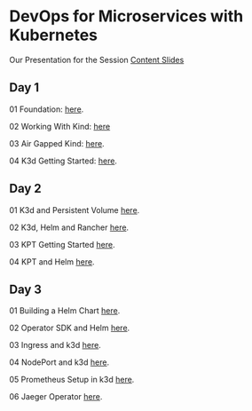 # DevOps for Microservices with Kubernetes

Our Presentation for the Session [Content Slides](https://github.com/GeorgeNiece/DevOpsForMicroservicesWithKubernetes-3day/blob/master/content/DevOpsForMicroservicesWithKubernetes-V11.pdf)

## Day 1

01  Foundation: [here](https://github.com/GeorgeNiece/DevOpsForMicroservicesWithKubernetes-3day/blob/master/labs/LAB01-Foundation.pdf).

02  Working With Kind: [here](https://github.com/GeorgeNiece/DevOpsForMicroservicesWithKubernetes-3day/blob/master/labs/LAB02-WorkingWithKind.pdf)

03 Air Gapped Kind: [here](https://github.com/GeorgeNiece/DevOpsForMicroservicesWithKubernetes-3day/blob/master/labs/LAB03-AirGappedKIND.pdf).

04 K3d Getting Started: [here](https://github.com/GeorgeNiece/DevOpsForMicroservicesWithKubernetes-3day/blob/master/labs/LAB04-K3D-GettingStarted.pdf).

## Day 2
01  K3d and Persistent Volume [here](https://github.com/GeorgeNiece/DevOpsForMicroservicesWithKubernetes-3day/blob/master/labs/LAB06-K3D-PVC.pdf).

02  K3d, Helm and Rancher [here](https://github.com/GeorgeNiece/DevOpsForMicroservicesWithKubernetes-3day/blob/master/labs/LAB05-K3D-Rancher.pdf).

03  KPT Getting Started [here](https://github.com/GeorgeNiece/DevOpsForMicroservicesWithKubernetes-3day/blob/master/labs/LAB07-KPT-GettingStarted.pdf).

04  KPT and Helm [here](https://github.com/GeorgeNiece/DevOpsForMicroservicesWithKubernetes-3day/blob/master/labs/LAB08-KPT-Helm.pdf).

## Day 3

01 Building a Helm Chart [here](https://github.com/GeorgeNiece/DevOpsForMicroservicesWithKubernetes-3day/blob/master/labs/LABXX-Helm-Chart-Build.pdf).

02 Operator SDK and Helm [here](https://github.com/GeorgeNiece/DevOpsForMicroservicesWithKubernetes-3day/blob/master/labs/LAB09-OperatorSDK-Helm.pdf).

03 Ingress and k3d [here](https://github.com/GeorgeNiece/DevOpsForMicroservicesWithKubernetes-3day/blob/master/labs/LABXX-K3D-SimpleIngress.pdf).

04 NodePort and k3d [here](https://github.com/GeorgeNiece/DevOpsForMicroservicesWithKubernetes-3day/blob/master/labs/LABXX-K3D-SimpleNodePort.pdf).

05 Prometheus Setup in k3d [here](https://github.com/GeorgeNiece/DevOpsForMicroservicesWithKubernetes-3day/blob/master/labs/LAB10-Prometheus.pdf).

06 Jaeger Operator [here](https://github.com/GeorgeNiece/DevOpsForMicroservicesWithKubernetes-3day/blob/master/labs/LAB12-Jaeger-Operator.pdf).
 


